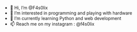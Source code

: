 - 👋 Hi, I’m @F4s0lix
- 👀 I’m interested in programming and playing with hardware
- 🌱 I’m currently learning Python and web development
- 📫 Reach me on my instagram : @f4s0lix 

<!---
F4s0lix/F4s0lix is a ✨ special ✨ repository because its `README.md` (this file) appears on your GitHub profile.
You can click the Preview link to take a look at your changes.
--->
